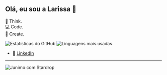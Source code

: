 ## Olá, eu sou a Larissa 👋

💭 Think.  
💻 Code.  
🎨 Create.  


![Estatísticas do GitHub](https://github-readme-stats.vercel.app/api?username=Larimcal&show_icons=true&theme=radical)
![Linguagens mais usadas](https://github-readme-stats.vercel.app/api/top-langs/?username=Larimcal&layout=compact&theme=radical)



- 💼 [LinkedIn](https://www.linkedin.com/in/larissa-de-magalh%C3%A3es-caldeira-b294a0178/)



-------------------------------------------------------------------------------------------------------------------------------------
![Junimo com Stardrop](https://art.pixilart.com/40265b04cf899d2.png)
